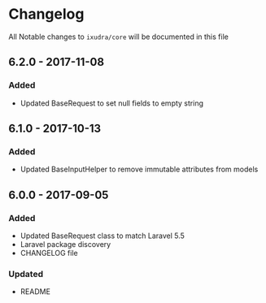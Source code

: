# Changelog

All Notable changes to `ixudra/core` will be documented in this file

## 6.2.0 - 2017-11-08
### Added
- Updated BaseRequest to set null fields to empty string


## 6.1.0 - 2017-10-13
### Added
- Updated BaseInputHelper to remove immutable attributes from models


## 6.0.0 - 2017-09-05
### Added
- Updated BaseRequest class to match Laravel 5.5
- Laravel package discovery
- CHANGELOG file

### Updated
- README


